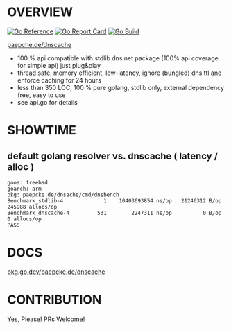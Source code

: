 # OVERVIEW
[![Go Reference](https://pkg.go.dev/badge/paepcke.de/dnscache.svg)](https://pkg.go.dev/paepcke.de/dnscache) [![Go Report Card](https://goreportcard.com/badge/paepcke.de/dnscache)](https://goreportcard.com/report/paepcke.de/dnscache) [![Go Build](https://github.com/paepckehh/dnscache/actions/workflows/golang.yml/badge.svg)](https://github.com/paepckehh/dnscache/actions/workflows/golang.yml)

[paepche.de/dnscache](https://paepcke.de/dnscache/)

- 100 % api compatible with stdlib dns net package (100% api coverage for simple api) just plug&play
- thread safe, memory efficient, low-latency, ignore (bungled) dns ttl and enforce caching for 24 hours
- less than 350 LOC, 100 % pure golang, stdlib only, external dependency free, easy to use
- see api.go for details

# SHOWTIME  

## default golang resolver vs. dnscache ( latency / alloc )

``` Shell
goos: freebsd
goarch: arm
pkg: paepcke.de/dnsache/cmd/dnsbench
Benchmark_stdlib-4     	       1	10403693854 ns/op	21246312 B/op	  245988 allocs/op
Benchmark_dnscache-4   	     531	    2247311 ns/op	       0 B/op	       0 allocs/op
PASS
```

# DOCS

[pkg.go.dev/paepcke.de/dnscache](https://pkg.go.dev/paepcke.de/dnscache)

# CONTRIBUTION

Yes, Please! PRs Welcome! 
